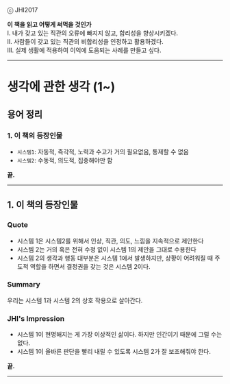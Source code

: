 ⓒ JHI2017

**이 책을 읽고 어떻게 써먹을 것인가**  
I. 내가 갖고 있는 직관의 오류에 빠지지 않고, 합리성을 향상시키겠다.  
II. 사람들이 갖고 있는 직관의 비합리성을 인정하고 활용하겠다.   
III. 실제 생활에 적용하여 이익에 도움되는 사례를 만들고 싶다.

---

# 생각에 관한 생각 (1~)

## 용어 정리

### 1. 이 책의 등장인물  ###
+ `시스템1`: 자동적, 즉각적, 노력과 수고가 거의 필요없음, 통제할 수 없음
+ `시스템2`: 수동적, 의도적, 집중해야만 함


**끝.**

---

## 1. 이 책의 등장인물

### Quote

+ 시스템 1은 시스템2를 위해서 인상, 직관, 의도, 느낌을 지속적으로 제안한다  
+ 시스템 2는 거의 혹은 전혀 수정 없이 시스템 1의 제안을 그대로 수용한다
+ 시스템 2의 생각과 행동 대부분은 시스템 1에서 발생하지만, 상황이 어려워질 때 주도적 역할을 하면서 결정권을 갖는 것은 시스템 2이다.


### Summary

우리는 시스템 1과 시스템 2의 상호 작용으로 살아간다.


### JHI's Impression

+ 시스템 1이 현명해지는 게 가장 이상적인 삶이다. 하지만 인간이기 때문에 그럴 수는 없다.
+ 시스템 1이 올바른 판단을 빨리 내릴 수 있도록 시스템 2가 잘 보조해줘야 한다.



**끝.**

---
